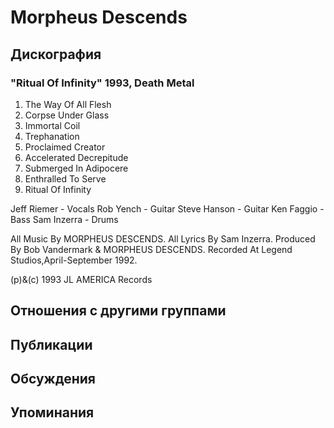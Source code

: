 # Morpheus Descends



## Дискография

### "Ritual Of Infinity" 1993, Death Metal

1. The Way Of All Flesh
2. Corpse Under Glass
3. Immortal Coil
4. Trephanation
5. Proclaimed Creator
6. Accelerated Decrepitude
7. Submerged In Adipocere
8. Enthralled To Serve
9. Ritual Of Infinity

 Jeff Riemer - Vocals
 Rob Yench - Guitar
 Steve Hanson - Guitar
 Ken Faggio - Bass
 Sam Inzerra - Drums

All Music By MORPHEUS DESCENDS.
All Lyrics By Sam Inzerra.
Produced By Bob Vandermark & MORPHEUS DESCENDS.
Recorded At Legend Studios,April-September 1992.

(p)&(c) 1993 JL AMERICA Records


## Отношения с другими группами


## Публикации


## Обсуждения


## Упоминания

